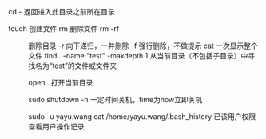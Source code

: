 cd -            返回进入此目录之前所在目录

touch <file>        创建文件
rm <file>       删除文件
rm -rf <dir>        删除目录
    -r  向下递归，一并删除
    -f  强行删除，不做提示
cat <file>      一次显示整个文件
find . -name "test" -maxdepth 1 从当前目录（不包括子目录）中寻找名为“test”的文件或文件夹


open .          打开当前目录

sudo shutdown -h <time> 一定时间关机，time为now立即关机

sudo -u yayu.wang cat /home/yayu.wang/.bash_history 已该用户权限查看用户操作记录